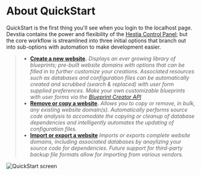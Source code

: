 # About QuickStart
QuickStart is the first thing you'll see when you login to the localhost page. Devstia contains the power and flexibility of the [Hestia Control Panel](https://hestiacp.com); but the core workflow is streamlined into three initial options that branch out into sub-options with automation to make development easier.


> - **[Create a new website](/quickstart/create-a-new-website).** *Displays an ever growing library of blueprints; pre-built website domains with options that can be filled in to further customize your creations. Associated resources such as databases and configuration files can be automatically created and scrubbed (search & replaced) with user form supplied preferences. Make your own customizable blueprints with user forms via the [Blueprint Creator API](/quickstart/blueprint-creator-api)*
> - **[Remove or copy a website](/quickstart/remove-or-copy-a-website).** *Allows you to copy or remove, in bulk, any existing website domain(s). Automatically performs source code analysis to accomodate the copying or cleanup of database dependencies and intelligently automates the updating of configuration files.*
> - **[Import or export a website](/quickstart/import-or-export-a-website)** *Imports or exports complete website domains, including associated databases by anaylizing your source code for dependencies. Future support for third-party backup file formats allow for importing from various vendors.*

![QuickStart screen](/images/quickstart.png)

